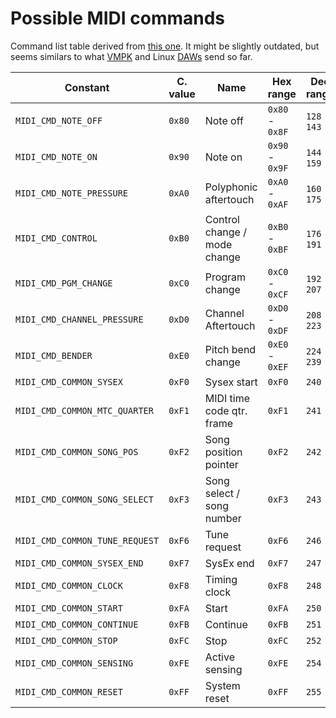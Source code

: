 # Possible MIDI commands

Command list table derived from [this one](https://www.midi.org/specifications-old/item/table-2-expanded-messages-list-status-bytes).
It might be slightly outdated, but seems similars to what [VMPK](https://vmpk.sourceforge.io/) and Linux [DAWs](https://en.wikipedia.org/wiki/Digital_audio_workstation) send so far.

| Constant                       | C. value | Name                         | Hex range       | Dec range     |
| ------------------------------ | -------- | ---------------------------- | --------------- | ------------- |
| `MIDI_CMD_NOTE_OFF`            | `0x80`   | Note off                     | `0x80` - `0x8F` | `128` - `143` |
| `MIDI_CMD_NOTE_ON`             | `0x90`   | Note on                      | `0x90` - `0x9F` | `144` - `159` |
| `MIDI_CMD_NOTE_PRESSURE`       | `0xA0`   | Polyphonic aftertouch        | `0xA0` - `0xAF` | `160` - `175` |
| `MIDI_CMD_CONTROL`             | `0xB0`   | Control change / mode change | `0xB0` - `0xBF` | `176` - `191` |
| `MIDI_CMD_PGM_CHANGE`          | `0xC0`   | Program change               | `0xC0` - `0xCF` | `192` - `207` |
| `MIDI_CMD_CHANNEL_PRESSURE`    | `0xD0`   | Channel Aftertouch           | `0xD0` - `0xDF` | `208` - `223` |
| `MIDI_CMD_BENDER`              | `0xE0`   | Pitch bend change            | `0xE0` - `0xEF` | `224` - `239` |
| `MIDI_CMD_COMMON_SYSEX`        | `0xF0`   | Sysex start                  | `0xF0`          | `240`         |
| `MIDI_CMD_COMMON_MTC_QUARTER`  | `0xF1`   | MIDI time code qtr. frame    | `0xF1`          | `241`         |
| `MIDI_CMD_COMMON_SONG_POS`     | `0xF2`   | Song position pointer        | `0xF2`          | `242`         |
| `MIDI_CMD_COMMON_SONG_SELECT`  | `0xF3`   | Song select / song number    | `0xF3`          | `243`         |
| `MIDI_CMD_COMMON_TUNE_REQUEST` | `0xF6`   | Tune request                 | `0xF6`          | `246`         |
| `MIDI_CMD_COMMON_SYSEX_END`    | `0xF7`   | SysEx end                    | `0xF7`          | `247`         |
| `MIDI_CMD_COMMON_CLOCK`        | `0xF8`   | Timing clock                 | `0xF8`          | `248`         |
| `MIDI_CMD_COMMON_START`        | `0xFA`   | Start                        | `0xFA`          | `250`         |
| `MIDI_CMD_COMMON_CONTINUE`     | `0xFB`   | Continue                     | `0xFB`          | `251`         |
| `MIDI_CMD_COMMON_STOP`         | `0xFC`   | Stop                         | `0xFC`          | `252`         |
| `MIDI_CMD_COMMON_SENSING`      | `0xFE`   | Active sensing               | `0xFE`          | `254`         |
| `MIDI_CMD_COMMON_RESET`        | `0xFF`   | System reset                 | `0xFF`          | `255`         |
